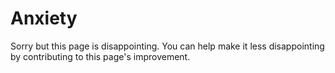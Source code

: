 
# Anxiety

Sorry but this page is disappointing. You can help make it less disappointing by contributing to this page's improvement.